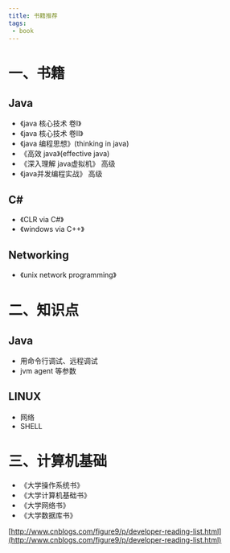 ```yaml
---
title: 书籍推荐
tags:
 - book
---
```

# 一、书籍

## Java 

- 《java 核心技术 卷I》
- 《java 核心技术 卷II》
- 《java 编程思想》(thinking in java)
- 《高效 java》(effective java)
- 《深入理解 java虚拟机》 高级
- 《java并发编程实战》 高级

## C#
- 《CLR via C#》
- 《windows via C++》

## Networking
- 《unix network programming》

# 二、知识点

## Java

- 用命令行调试、远程调试
- jvm agent 等参数

## LINUX

- 网络
- SHELL

# 三、计算机基础

- 《大学操作系统书》
- 《大学计算机基础书》
- 《大学网络书》
- 《大学数据库书》

[http://www.cnblogs.com/figure9/p/developer-reading-list.html](http://www.cnblogs.com/figure9/p/developer-reading-list.html)
